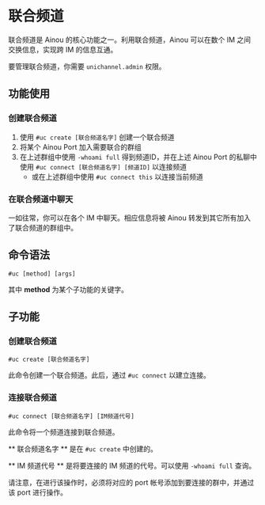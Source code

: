 # 联合频道

联合频道是 Ainou 的核心功能之一。利用联合频道，Ainou 可以在数个 IM 之间交换信息，实现跨 IM 的信息互通。

要管理联合频道，你需要 `unichannel.admin` 权限。

## 功能使用

### 创建联合频道

1. 使用 `#uc create [联合频道名字]` 创建一个联合频道
2. 将某个 Ainou Port 加入需要联合的群组
3. 在上述群组中使用 `-whoami full` 得到频道ID，并在上述 Ainou Port 的私聊中使用 `#uc connect [联合频道名字] [频道ID]` 以连接频道
    * 或在上述群组中使用 `#uc connect this` 以连接当前频道

### 在联合频道中聊天

一如往常，你可以在各个 IM 中聊天。相应信息将被 Ainou 转发到其它所有加入了联合频道的群组中。

## 命令语法

    #uc [method] [args]

其中 **method** 为某个子功能的关键字。

## 子功能

### 创建联合频道

    #uc create [联合频道名字]

此命令创建一个联合频道。此后，通过 `#uc connect` 以建立连接。

### 连接联合频道

    #uc connect [联合频道名字] [IM频道代号]

此命令将一个频道连接到联合频道。

** 联合频道名字 ** 是在 `#uc create` 中创建的。

** IM 频道代号 ** 是将要连接的 IM 频道的代号。可以使用 `-whoami full` 查询。

请注意，在进行该操作时，必须将对应的 port 帐号添加到要连接的群中，并通过该 port 进行操作。